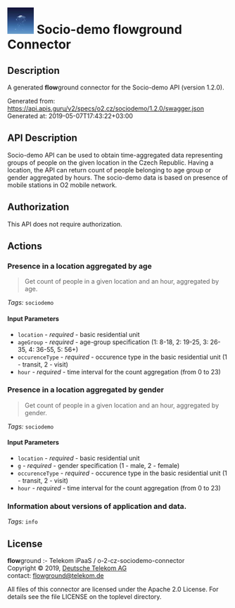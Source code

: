 # ![LOGO](logo.png) Socio-demo **flow**ground Connector

## Description

A generated **flow**ground connector for the Socio-demo API (version 1.2.0).

Generated from: https://api.apis.guru/v2/specs/o2.cz/sociodemo/1.2.0/swagger.json<br/>
Generated at: 2019-05-07T17:43:22+03:00

## API Description

Socio-demo API can be used to obtain time-aggregated data representing groups of people on the given location in the Czech Republic. Having a location, the API can return count of people belonging to age group or gender aggregated by hours. The socio-demo data is based on presence of mobile stations in O2 mobile network.

## Authorization

This API does not require authorization.

## Actions

### Presence in a location aggregated by age

> Get count of people in a given location and an hour, aggregated by age.

*Tags:* `sociodemo`

#### Input Parameters
* `location` - _required_ - basic residential unit
* `ageGroup` - _required_ - age-group specification (1: 8-18, 2: 19-25, 3: 26-35, 4: 36-55, 5: 56+)
* `occurenceType` - _required_ - occurence type in the basic residential unit (1 - transit, 2 - visit)
* `hour` - _required_ - time interval for the count aggregation (from 0 to 23)

### Presence in a location aggregated by gender

> Get count of people in a given location and an hour, aggregated by gender.

*Tags:* `sociodemo`

#### Input Parameters
* `location` - _required_ - basic residential unit
* `g` - _required_ - gender specification (1 - male, 2 - female)
* `occurenceType` - _required_ - occurence type in the basic residential unit (1 - transit, 2 - visit)
* `hour` - _required_ - time interval for the count aggregation (from 0 to 23)

### Information about versions of application and data.

*Tags:* `info`

## License

**flow**ground :- Telekom iPaaS / o-2-cz-sociodemo-connector<br/>
Copyright © 2019, [Deutsche Telekom AG](https://www.telekom.de)<br/>
contact: flowground@telekom.de

All files of this connector are licensed under the Apache 2.0 License. For details
see the file LICENSE on the toplevel directory.
